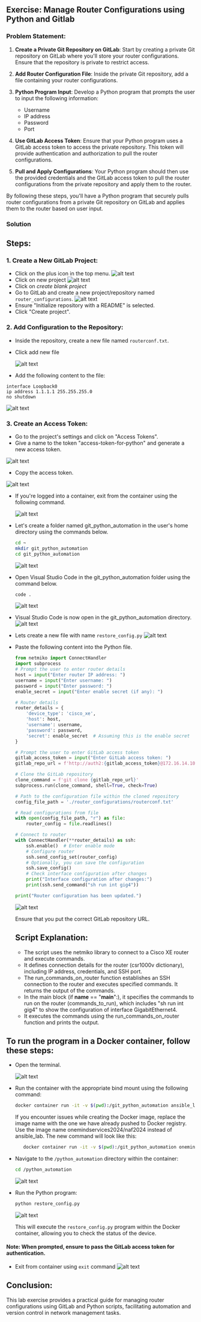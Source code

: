 ##  Exercise: Manage Router Configurations using Python and Gitlab
### Problem Statement:
1. **Create a Private Git Repository on GitLab**: Start by creating a private Git repository on GitLab where you'll store your router configurations. Ensure that the repository is private to restrict access.

2. **Add Router Configuration File**: Inside the private Git repository, add a file containing your router configurations.

3. **Python Program Input**: Develop a Python program that prompts the user to input the following information:
   - Username
   - IP address
   - Password
   - Port

4. **Use GitLab Access Token**: Ensure that your Python program uses a GitLab access token to access the private repository. This token will provide authentication and authorization to pull the router configurations.

5. **Pull and Apply Configurations**: Your Python program should then use the provided credentials and the GitLab access token to pull the router configurations from the private repository and apply them to the router.

By following these steps, you'll have a Python program that securely pulls router configurations from a private Git repository on GitLab and applies them to the router based on user input.

### Solution
## Steps:

### 1. Create a New GitLab Project:
- Click on the plus icon in the top menu.
![alt text](image.png)
- Click on new project
![alt text](image-1.png)
- Click on *create blank project*
- Go to GitLab and create a new project/repository named `router_configurations`.
![alt text](image-2.png)
- Ensure "Initialize repository with a README" is selected.
- Click "Create project".

### 2. Add Configuration to the Repository:

- Inside the repository, create a new file named `routerconf.txt`.
- Click add new file
 
  ![alt text](image-3.png)
  
- Add the following content to the file:

```
interface Loopback0
ip address 1.1.1.1 255.255.255.0
no shutdown
```
![alt text](4efebc68-3c66-4b4f-b9da-0ce86f0e6903.png)

### 3. Create an Access Token:

- Go to the project's settings and click on "Access Tokens".
- Give a name to the token "access-token-for-python" and generate a new access token.

![alt text](d9ded552-6e91-4728-a52d-3e9b974c2645.png)

- Copy the access token.

![alt text](a7899266-15d2-4bb1-b856-7cea00faf978.png)

- If you're logged into a container, exit from the container using the following command.

  ![alt text](image-4.png)
  
- Let's create a folder named git_python_automation in the user's home directory using the commands below.
  
   ```sh
   cd ~
   mkdir git_python_automation
   cd git_python_automation
   ```
   ![alt text](image-5.png)

- Open Visual Studio Code in the git_python_automation folder using the command below.
   ```sh
   code .
   ```
   ![alt text](image-6.png)

- Visual Studio Code is now open in the git_python_automation directory.
   ![alt text](image-7.png)

- Lets create a new file with name `restore_config.py`
  ![alt text](image-8.png)

- Paste the following content into the Python file.
   ```python
   from netmiko import ConnectHandler
   import subprocess
   # Prompt the user to enter router details
   host = input("Enter router IP address: ")
   username = input("Enter username: ")
   password = input("Enter password: ")
   enable_secret = input("Enter enable secret (if any): ")
   
   # Router details
   router_details = {
       'device_type': 'cisco_xe',
       'host': host,
       'username': username,
       'password': password,
       'secret': enable_secret  # Assuming this is the enable secret
   }
   
   # Prompt the user to enter GitLab access token
   gitlab_access_token = input("Enter GitLab access token: ")
   gitlab_repo_url = f'http://auth2:{gitlab_access_token}@172.16.14.101/ansible/router_configurations.git'
   
   # Clone the GitLab repository
   clone_command = f'git clone {gitlab_repo_url}'
   subprocess.run(clone_command, shell=True, check=True)
   
   # Path to the configuration file within the cloned repository
   config_file_path = './router_configurations/routerconf.txt'
   
   # Read configurations from file
   with open(config_file_path, "r") as file:
       router_config = file.readlines()
   
   # Connect to router
   with ConnectHandler(**router_details) as ssh:
       ssh.enable()  # Enter enable mode
       # Configure router
       ssh.send_config_set(router_config)
       # Optionally, you can save the configuration
       ssh.save_config()
       # Check interface configuration after changes
       print("Interface configuration after changes:")
       print(ssh.send_command("sh run int gig4"))
   
   print("Router configuration has been updated.")
   ```
   ![alt text](image-9.png)

   Ensure that you put the correct GitLab repository URL.

  ## Script Explanation:

     - The script uses the netmiko library to connect to a Cisco XE router and execute commands.
     - It defines connection details for the router (csr1000v dictionary), including IP address, credentials, and SSH port.
     - The run_commands_on_router function establishes an SSH connection to the router and executes specified commands. It returns the output of the commands.
     - In the main block (if __name__ == "__main__":), it specifies the commands to run on the router (commands_to_run), which includes "sh run int gig4" to show the configuration of interface GigabitEthernet4.
     - It executes the commands using the run_commands_on_router function and prints the output.


## To run the program in a Docker container, follow these steps:

  -  Open the terminal.

     ![alt text](image-10.png)

  -  Run the container with the appropriate bind mount using the following command:

      ```sh
      docker container run -it -v $(pwd):/git_python_automation ansible_lab
      ```
      If you encounter issues while creating the Docker image, replace the image name with the one we have already pushed to Docker registry. Use the image name onemindservices2024/naf2024 instead of ansible_lab. The new command will look like this:
 
      ```sh
         docker container run -it -v $(pwd):/git_python_automation onemindservices2024/naf2024
      ```

   - Navigate to the `/python_automation` directory within the container:
      ```sh
      cd /python_automation
      ```
     ![alt text](image-11.png)
   
   - Run the Python program:
   
      ```sh
      python restore_config.py
      ```
   
      ![alt text](image-12.png)
   
      This will execute the `restore_config.py` program within the Docker container, allowing you to check the status of the device.
   
   #### Note: When prompted, ensure to pass the GitLab access token for authentication.

 - Exit from container using `exit` command
   ![alt text](image-13.png)

## Conclusion:

This lab exercise provides a practical guide for managing router configurations using GitLab and Python scripts, facilitating automation and version control in network management tasks.
